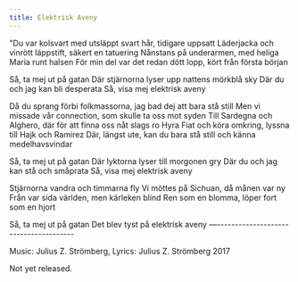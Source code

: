 ```yaml
---
title: Elektrisk Aveny
---
```

"Du var kolsvart med utsläppt svart hår, tidigare uppsatt
Läderjacka och vinrött läppstift, säkert en tatuering
Nånstans på underarmen, med heliga Maria runt halsen
För min del var det redan dött lopp, kört från första början

Så, ta mej ut på gatan
Där stjärnorna lyser upp nattens mörkblå sky
Där du och jag kan bli desperata
Så, visa mej elektrisk aveny

Då du sprang förbi folkmassorna, jag bad dej att bara stå still
Men vi missade vår connection, som skulle ta oss mot syden
Till Sardegna och Alghero, där för att finna oss nåt slags ro
Hyra Fiat och köra omkring, lyssna till Hajk och Ramirez
Där, längst ute, kan du bara stå still och känna medelhavsvindar

Så, ta mej ut på gatan
Där lyktorna lyser till morgonen gry
Där du och jag kan stå och småprata
Så, visa mej elektrisk aveny

Stjärnorna vandra och timmarna fly
Vi möttes på Sichuan, då månen var ny
Från var sida världen, men kärleken blind
Ren som en blomma, löper fort som en hjort

Så, ta mej ut på gatan
Det blev tyst på elektrisk aveny
—--------------------------------------

Music: Julius Z. Strömberg, Lyrics: Julius Z. Strömberg 2017

Not yet released.

